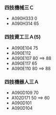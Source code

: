 ### 四技機械三Ｃ
- A090H333   0
- A090H314   65

### 四技資工三Ａ(5)
- A090E104  75
- A090E112
- A090E107  80 ==> 88
- A090E117  65
- A090E110  80  ==> 88

### 四技機器人三Ａ
- A090D109  70
- A102D171  50  ==> 60
- A090D101 
- A090D104 
